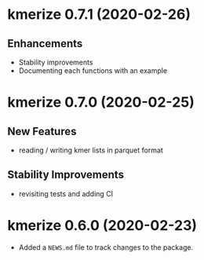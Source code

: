 
# kmerize 0.7.1 (2020-02-26)

## Enhancements

- Stability improvements
- Documenting each functions with an example

# kmerize 0.7.0 (2020-02-25)

## New Features

* reading / writing kmer lists in parquet format

## Stability Improvements 

* revisiting tests and adding CI

# kmerize 0.6.0 (2020-02-23)

* Added a `NEWS.md` file to track changes to the package.
